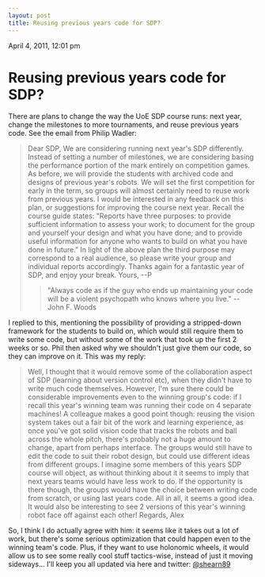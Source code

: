 ```yaml
---
layout: post
title: Reusing previous years code for SDP?
---
```


April 4, 2011, 12:01 pm

# Reusing previous years code for SDP? #

There are plans to change the way the UoE SDP course runs: next year, change the milestones to more tournaments, and reuse previous years code. See the email from Philip Wadler:


> Dear SDP,
> We are considering running next year's SDP differently.  Instead of
> setting a number of milestones, we are considering basing the
> performance portion of the mark entirely on competition games.  As
> before, we will provide the students with archived code and designs of
> previous year's robots.  We will set the first competition for early
> in the term, so groups will almost certainly need to reuse work from
> previous years.  I would be interested in any feedback on this plan,
> or suggestions for improving the course next year.
> Recall the course guide states: "Reports have three purposes: to
> provide sufficient information to assess your work; to document for
> the group and yourself your design and what you have done; and to
> provide useful information for anyone who wants to build on what you
> have done in future."  In light of the above plan the third purpose
> may correspond to a real audience, so please write your group and
> individual reports accordingly.
> Thanks again for a fantastic year of SDP, and enjoy your break.  Yours, --P
>> "Always code as if the guy who ends up maintaining your code will be a
>> violent psychopath who knows where you live."
>> -- John F. Woods


I replied to this, mentioning the possibility of providing a stripped-down framework for the students to build on, which would still require them to write some code, but without some of the work that took up the first 2 weeks or so. Phil then asked why we shouldn't just give them our code, so they can improve on it. This was my reply:

> Well, I thought that it would remove some of the collaboration aspect of SDP (learning about version control etc), when they didn't have to write much code themselves. However, I'm sure there could be considerable improvements even to the winning group's code: if I recall this year's winning team was running their code on 4 separate machines!
> A colleague makes a good point though: reusing the vision system takes out a fair bit of the work and learning experience, as once you've got solid vision code that tracks the robots and ball across the whole pitch, there's probably not a huge amount to change, apart from perhaps interface.
> The groups would still have to edit the code to suit their robot design, but could use different ideas from different groups. I imagine some members of this years SDP course will object, as without thinking about it it seems to imply that next years teams would have less work to do.
> If the opportunity is there though, the groups would have the choice between writing code from scratch, or using last years code. All in all, it seems a good idea. It would also be interesting to see 2 versions of this year's winning robot face off against each other!
> Regards,
> Alex


So, I think I do actually agree with him: it seems like it takes out a lot of work, but there's some serious optimization that could happen even to the winning team's code. Plus, if they want to use holonomic wheels, it would allow us to see some really cool stuff tactics-wise, instead of just it moving sideways...
I'll keep you all updated via here and twitter: [@shearn89](http://twitter.com/shearn89)
